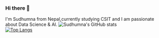 ### Hi there 👋 
I'm Sudhumna from Nepal,currently studying CSIT and I am passionate about Data Science & AI.
![Sudhumna's GitHub stats](https://github-readme-stats.vercel.app/api?username=Sudhumna&show_icons=true&theme=radical)
<br>[![Top Langs](https://github-readme-stats.vercel.app/api/top-langs/?username=Sudhumna&layout=compact)](https://github.com/Sudhumna/github-readme-stats)

